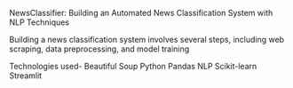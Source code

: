 NewsClassifier: Building an Automated News
Classification System with NLP Techniques

Building a news classification system involves several steps, including web scraping, data
preprocessing, and model training

Technologies used-
Beautiful Soup
Python
Pandas
NLP
Scikit-learn
Streamlit
